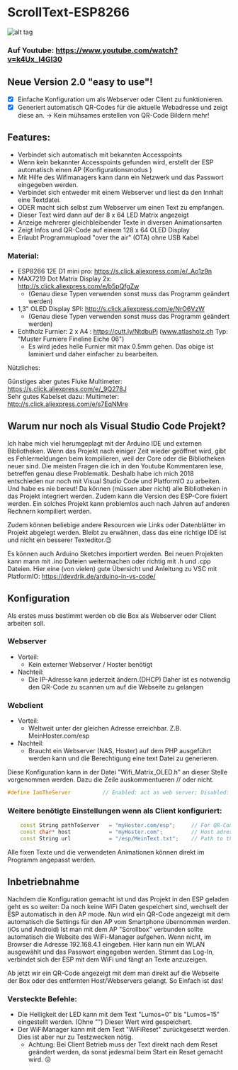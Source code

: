 # ScrollText-ESP8266
![alt tag](https://github.com/DIYDave/ScrollText-ESP8266/blob/master/photos/Picture_Cut.jpg)
<br>
### Auf Youtube: https://www.youtube.com/watch?v=k4Ux_I4Gl30

## Neue Version 2.0 "easy to use"!
- [x] Einfache Konfiguration um als Webserver oder Client zu funktionieren.
- [x] Generiert automatisch QR-Codes für die aktuelle Webadresse und zeigt diese an. -> Kein mühsames erstellen von QR-Code Bildern mehr!

## Features:
- Verbindet sich automatisch mit bekannten Accesspoints
- Wenn kein bekannter Accesspoints gefunden wird, erstellt der ESP automatisch einen AP (Konfigurationsmodus )
- Mit Hilfe des Wifimanagers kann dann ein Netzwerk und das Passwort eingegeben werden.
- Verbindet sich entweder mit einem Webserver und liest da den Innhalt eine Textdatei.
- ODER macht sich selbst zum Webserver um einen Text zu empfangen.
- Dieser Text wird dann auf der 8 x 64 LED Matrix angezeigt
- Anzeige mehrerer gleichbleibender Texte in diversen Animationsarten
- Zeigt Infos und QR-Code auf einem 128 x 64 OLED Display
- Erlaubt Programmupload "over the air" (OTA) ohne USB Kabel

### Material:

- ESP8266 12E D1 mini pro:   https://s.click.aliexpress.com/e/_Ao1z9n
- MAX7219 Dot Matrix Display 2x:       http://s.click.aliexpress.com/e/b5pQfgZw 
  - (Genau diese Typen verwenden sonst muss das Programm geändert werden)
- 1,3" OLED Display SPI:      http://s.click.aliexpress.com/e/NrO6VzW
  - (Genau diese Typen verwenden sonst muss das Programm geändert werden)
- Echtholz Furnier: 2 x A4 :    https://cutt.ly/NtdbuPj  (www.atlasholz.ch Typ: "Muster Furniere Fineline Eiche 06")
  - Es wird jedes helle Furnier mit max 0.5mm gehen. Das obige ist laminiert und daher einfacher zu bearbeiten.

Nützliches:

Günstiges aber gutes Fluke Multimeter: https://s.click.aliexpress.com/e/_9Q278J
<br>
Sehr gutes Kabelset dazu: Multimeter: http://s.click.aliexpress.com/e/s7EqNMre
<br>

## Warum nur noch als Visual Studio Code Projekt?
Ich habe mich viel herumgeplagt mit der Arduino IDE und externen Bibliotheken.
Wenn das Projekt nach einiger Zeit wieder geöffnet wird, gibt es Fehlermeldungen beim kompilieren, weil der Core oder die Bibliotheken neuer sind.
Die meisten Fragen die ich in den Youtube Kommentaren lese, betreffen genau diese Problematik.
Deshalb habe ich mich 2018 entschieden nur noch mit Visual Studio Code und PlatformIO zu arbeiten. Und habe es nie bereut!
Da können (müssen aber nicht) alle Bibliotheken in das Projekt integriert werden. Zudem kann die Version des ESP-Core fixiert werden.
Ein solches Projekt kann problemlos auch nach Jahren auf anderen Rechnern kompiliert werden.

Zudem können beliebige andere Resourcen wie Links oder Datenblätter im Projekt abgelegt werden.
Bleibt zu erwähnen, dass das eine richtige IDE ist und nicht ein besserer Texteditor.😉

Es können auch Arduino Sketches importiert werden. Bei neuen Projekten kann mann mit .ino Dateien weitermachen oder richtig mit .h und .cpp Dateien.
Hier eine (von vielen) gute Übersicht und Anleitung zu VSC mit PlatformIO: https://devdrik.de/arduino-in-vs-code/

## Konfiguration
Als erstes muss bestimmt werden ob die Box als Webserver oder Client arbeiten soll.
### Webserver
- Vorteil:
  - Kein externer Webserver / Hoster benötigt
- Nachteil:
  - Die IP-Adresse kann jederzeit ändern.(DHCP) Daher ist es notwendig den QR-Code zu scannen um auf die Webseite zu gelangen

### Webclient
- Vorteil:
  - Weltweit unter der gleichen Adresse erreichbar. Z.B. MeinHoster.com/esp
- Nachteil:
  - Braucht ein Webserver (NAS, Hoster) auf dem PHP ausgeführt werden kann und die Berechtigung eine text Datei zu generieren.

Diese Konfiguration kann in der Datei "Wifi_Matrix_OLED.h" an dieser Stelle vorgenommen werden. Dazu die Zeile auskommentueren // oder nicht.
```C++
#define IamTheServer          // Enabled: act as web server; Disabled: act als client and needs a server
```

### Weitere benötigte Einstellungen wenn als Client konfiguriert:
```C++
    const String pathToServer   = "myHoster.com/esp";     // For QR-Code
    const char* host            = "myHoster.com";         // Host adress
    const String url            = "/esp/MeinText.txt";    // Path to the txt file
```
Alle fixen Texte und die verwendeten Animationen können direkt im Programm angepasst werden.

## Inbetriebnahme
Nachdem die Konfiguration gemacht ist und das Projekt in den ESP geladen geht es so weiter:
Da noch keine WiFi Daten gespeichert sind, wechselt der ESP automatisch in den AP mode.
Nun wird ein QR-Code angezeigt mit dem automatisch die Settings für den AP vom Smartphone übernommen werden. (iOs und Android)
Ist man mit dem AP "Scrollbox" verbunden sollte automatisch die Website des WiFi-Manager aufgehen. Wenn nicht, im Browser die Adresse 192.168.4.1 eingeben.
Hier kann nun ein WLAN ausgewählt und das Passwort eingegeben werden. Stimmt das Log-In, verbindet sich der ESP mit dem WiFi und fängt an Texte anzuzeigen.

Ab jetzt wir ein QR-Code angezeigt mit dem man direkt auf die Webseite der Box oder des entfernten Host/Webservers gelangt. So Einfach ist das!

### Versteckte Befehle:
- Die Helligkeit der LED kann mit dem Text "Lumos=0" bis "Lumos=15" eingestellt werden. (Ohne "") Dieser Wert wird gespeichert.
- Der WiFiManager kann mit dem Text "WiFiReset" zurückgesetzt werden. Dies ist aber nur zu Testzwecken nötig.
  - Achtung: Bei Client Betrieb muss der Text direkt nach dem Reset geändert werden, da sonst jedesmal beim Start ein Reset gemacht wird. 😒

